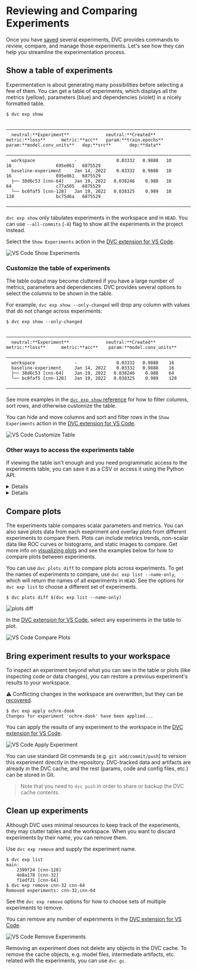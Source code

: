 # Reviewing and Comparing Experiments

Once you have [saved] several experiments, DVC provides commands to review,
compare, and manage those experiments. Let's see how they can help you
streamline the experimentation process.

[saved]: /doc/user-guide/experiment-management#save-experiments

## Show a table of experiments

Experimentation is about generating many possibilities before selecting a few of
them. You can get a table of experiments, which displays all the metrics
(yellow), parameters (blue) and <abbr>dependencies</abbr> (violet) in a nicely
formatted table.

<toggle>

<tab title="DVC CLI">

```cli
$ dvc exp show
```

```dvctable
 ────────────────────────────────────────────────────────────────────────────────────────────────────────────────
  neutral:**Experiment**              neutral:**Created**            metric:**loss**      metric:**acc**   param:**train.epochs**   param:**model.conv_units**   dep:**src**       dep:**data**
 ────────────────────────────────────────────────────────────────────────────────────────────────────────────────
  workspace               -               0.03332   0.9888   10             16                 695e061   6875529
  baseline-experiment     Jan 14, 2022    0.03332   0.9888   10             16                 695e061   6875529
  ├── 38d6c53 [cnn-64]    Jan 19, 2022   0.038246    0.988   10             64                 c77a505   6875529
  └── bc0faf5 [cnn-128]   Jan 19, 2022   0.038325    0.989   10             128                bc75d6a   6875529
 ────────────────────────────────────────────────────────────────────────────────────────────────────────────────
```

`dvc exp show` only tabulates experiments in the workspace and in `HEAD`. You
can use `--all-commits` (`-A`) flag to show all the experiments in the project
instead.

</tab>

<tab title="VSCode Extension">

Select the `Show Experiments` action in the [DVC extension for VS Code].

![VS Code Show Experiments](/img/vscode-show-experiments.png)

</tab>

</toggle>

### Customize the table of experiments

The table output may become cluttered if you have a large number of metrics,
parameters and dependencies. DVC provides several options to select the columns
to be shown in the table.

<toggle>

<tab title="DVC CLI">

For example, `dvc exp show --only-changed` will drop any column with values that
do not change across experiments:

```cli
$ dvc exp show --only-changed
```

```dvctable
 ───────────────────────────────────────────────────────────────────────────────
  neutral:**Experiment**              neutral:**Created**            metric:**loss**      metric:**acc**    param:**model.conv_units**
 ───────────────────────────────────────────────────────────────────────────────
  workspace               -               0.03332   0.9888    16
  baseline-experiment     Jan 14, 2022    0.03332   0.9888    16
  ├── 38d6c53 [cnn-64]    Jan 19, 2022   0.038246    0.988    64
  └── bc0faf5 [cnn-128]   Jan 19, 2022   0.038325    0.989    128
 ───────────────────────────────────────────────────────────────────────────────
```

See more examples in the
[`dvc exp show` reference](/doc/command-reference/exp/show#examples) for how to
filter columns, sort rows, and otherwise customize the table.

</tab>

<tab title="VSCode Extension">

You can hide and move columns and sort and filter rows in the `Show Experiments`
action in the [DVC extension for VS Code].

![VS Code Customize Table](/img/vscode-customize-table.gif)

</tab>

</toggle>

### Other ways to access the experiments table

If viewing the table isn't enough and you need programmatic access to the
experiments table, you can save it as a CSV or access it using the Python API.

<details>

#### Get experiments table in CSV

`dvc exp show` can also output the table in CSV, with `--csv`. It includes all
the data found in the table.

```cli
$ dvc exp show --csv
```

```csv
Experiment,rev,typ,Created,parent,loss,acc,train.epochs,model.conv_units
,workspace,baseline,,,0.236574187874794,0.9126999974250793,10,16
baseline-experiment,23ceb4a,baseline,2021-09-06T23:38:07,,0.236574187874794,0.9126999974250793,10,16
cnn-64,6d13f33,branch_commit,2021-09-09T13:06:05,,0.2338544875383377,0.9153000116348267,10,64
cnn-128,69503c6,branch_commit,2021-09-09T12:53:51,,0.2324332743883133,0.9160000085830688,10,128
```

For example, let's parse the CSV output with [csvkit] to get a statistical
summary about the experiments:

```cli
$ dvc exp show --csv | csvstat
...
7. "acc"

        Type of data:          Number
        Contains null values:  False
        Unique values:         5
        Smallest value:        0.9127
        Largest value:         0.9167
        Sum:                   5.4895
        Mean:                  0.914917
        Median:                0.91565
        StDev:                 0.001774
        Most common values:    0.9127 (2x)
                               0.9167 (1x)
                               0.9153 (1x)
                               0.9161 (1x)
                               0.916 (1x)
...
```

[csvkit]: https://csvkit.readthedocs.io/en/latest/

</details>

<details>

#### Get experiments table in Python API

The experiments table is also available in the DVC Python API:

```py
import dvc.api

exps = dvc.api.exp_show()
```

This returns a list of dictionaries, where each dictionary represents an
experiment:

```json
[
  {
    "Experiment": "paled-acre",
    "rev": "883442c",
    "Created": "Apr 19, 2023",
    "dice_multi": 0.8590125166103912,
    "train.arch": "squeezenet1_1"
  },
  {
    "Experiment": "vocal-suer",
    "rev": "231e504",
    "Created": "Apr 19, 2023",
    "dice_multi": 0.8997336177828745,
    "train.arch": "resnet34"
  },
  {
    "Experiment": "banal-hogs",
    "rev": "ff4a08a",
    "Created": "Apr 19, 2023",
    "dice_multi": 0.8758231459806097,
    "train.arch": "alexnet"
  }
]
```

The format returned by `dvc.api.exp_show()` can be directly converted to a
[Pandas DataFrame](https://pandas.pydata.org/docs/reference/api/pandas.DataFrame.html):

```py
import dvc.api
import pandas as pd

df = pd.DataFrame(dvc.api.exp_show())
```

</details>

## Compare plots

The experiments table compares scalar parameters and metrics. You can also save
plots data from each exepriment and overlay plots from different experiments to
compare them. Plots can include metrics trends, non-scalar data like ROC curves
or histograms, and static images to compare. Get more info on [visualizing
plots] and see the examples below for how to compare plots between experiments.

<toggle>

<tab title="DVC CLI">

You can use `dvc plots diff` to compare plots across experiments. To get the
names of experiments to compare, use `dvc exp list --name-only`, which will
return the names of all experiments in `HEAD`. See the options for
`dvc exp list` to choose a different set of experiments.

```cli
$ dvc plots diff $(dvc exp list --name-only)
```

![plots diff](/img/dvclive_exp_tracking_plots_diff.svg)

</tab>

<tab title="VSCode Extension">

In the [DVC extension for VS Code], select any experiments in the table to plot.

![VS Code Compare Plots](/img/vscode-compare-plots.gif)

</tab>

</toggle>

[visualizing plots]: /doc/user-guide/experiment-management/visualizing-plots

## Bring experiment results to your workspace

To inspect an experiment beyond what you can see in the table or plots (like
inspecting code or data changes), you can restore a previous experiment's
results to your workspace.

⚠️ Conflicting changes in the workspace are overwritten, but they can be
[recovered].

[recovered]:
  /doc/command-reference/exp/apply#expand-for-details-on-reverting-object-object

<toggle>

<tab title="DVC CLI">

```cli
$ dvc exp apply ochre-dook
Changes for experiment 'ochre-dook' have been applied...
```

</tab>

<tab title="VSCode Extension">

You can apply the results of any experiment to the workspace in the [DVC
extension for VS Code].

![VS Code Apply Experiment](/img/vscode-apply-experiment.gif)

</tab>

</toggle>

You can use standard Git commands (e.g. `git add/commit/push`) to version this
experiment directly in the <abbr>repository</abbr>. DVC-tracked data and
artifacts are already in the DVC cache, and the rest (params, code and config
files, etc.) can be stored in Git.

> Note that you need to `dvc push` in order to share or backup the DVC cache
> contents.

## Clean up experiments

Although DVC uses minimal resources to keep track of the experiments, they may
clutter tables and the workspace. When you want to discard experiments by their
name, you can remove them.

Use `dvc exp remove` and supply the experiment name.

<toggle>

<tab title="DVC CLI">

```cli
$ dvc exp list
main:
    2399f24 [cnn-128]
    4e8a178 [cnn-32]
    f1edf21 [cnn-64]
$ dvc exp remove cnn-32 cnn-64
Removed experiments: cnn-32,cnn-64
```

See the `dvc exp remove` options for how to choose sets of multiple experiments
to remove.

</tab>

<tab title="VSCode Extension">

You can remove any number of experiments in the [DVC extension for VS Code].

![VS Code Remove Experiments](/img/vscode-remove-experiments.gif)

</tab>

</toggle>

Removing an experiment does not delete any objects in the DVC
<abbr>cache</abbr>. To remove the cache objects, e.g. model files, intermediate
artifacts, etc. related with the experiments, you can use `dvc gc`.

[dvc extension for vs code]:
  https://marketplace.visualstudio.com/items?itemName=Iterative.dvc
